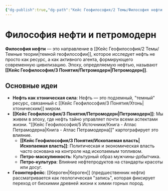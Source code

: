 ```yaml
---
{"dg-publish":true,"dg-path":"Кейс Геофилософия/2 Темы/Философия нефти и петромодерн","permalink":"/kejs-geofilosofiya/2-temy/filosofiya-nefti-i-petromodern/"}
---
```


# Философия нефти и петромодерн

**Философия нефти** — это направление в [[Кейс Геофилософия/2 Темы/Темные теории\|темной геофилософии]], которое исследует нефть не просто как ресурс, а как активного агента, формирующего современную цивилизацию. Эпоху, определяемую нефтью, называют **[[Кейс Геофилософия/3 Понятия/Петромодерн\|Петромодерн]]**.

## Основные идеи
- **Нефть как хтоническая сила**: Нефть — это подземный, "темный" ресурс, связанный с [[Кейс Геофилософия/3 Понятия/Хтонь\|хтоническим]] миром.
- **[[Кейс Геофилософия/3 Понятия/Петромодерн\|Петромодерн]]**: Мы живем в эпоху, где нефть тайно управляет почти всеми аспектами жизни. "[[Кейс Геофилософия/5 Источники/Книга - Атлас Петрамодерна\|Книга - Атлас Петрамодерна]]" картографирует это влияние.
    - **[[Кейс Геофилософия/3 Понятия/Ископаемая власть\|Ископаемая власть]]**: Политическая и экономическая власть часто основана на контроле над ископаемым топливом.
    - **Петро-маскулинность**: Культурный образ мужчины-добытчика.
    - **Петро-культура**: Влияние нефтепродуктов на стандарты красоты или досуг.
- **Геоинтерфейс**: [[Кероген\|Кероген]] (предшественник нефти) рассматривается как геологическая "запись", которая фиксирует переход от биохимии древней жизни к химии горных пород.